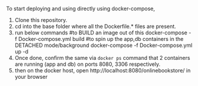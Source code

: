 To start deploying and using directly using docker-compose,

1. Clone this repository.
2. cd into the base folder where all the Dockerfile.* files are present.
3. run below commands
     #to BUILD an image out of this
     docker-compose -f Docker-compose.yml build
     #to spin up the app,db containers in the DETACHED mode/background
     docker-compose -f Docker-compose.yml up -d
4. Once done, confirm the same via `docker ps` command that 2 containers are running (app and db) on ports 8080, 3306 respectively.
5. then on the docker host, open http://localhost:8080/onlinebookstore/ in your browser
